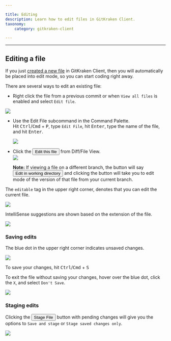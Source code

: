 ```yaml
---

title: Editing
description: Learn how to edit files in GitKraken Client.
taxonomy:
    category: gitkraken-client

---
```


***

## Editing a file

If you just [created a new file](/working-with-files/adding-and-removing#adding-a-file) in GitKraken Client, then you will automatically be placed into edit mode, so you can start coding right away.

There are several ways to edit an existing file:
 * Right click the file from a previous commit or when `View all files` is enabled and select `Edit file`.

 <img src='https://devhelpcenter.wpengine.com/wp-content/uploads/edit-context-menu.png' srcset='https://devhelpcenter.wpengine.com/wp-content/uploads/edit-context-menu@2x.png 2x' class='img-bordered img-responsive center'>

 * Use the Edit File subcommand in the Command Palette.  
 Hit <kbd>Ctrl</kbd>/<kbd>Cmd</kbd> + <kbd>P</kbd>, type `Edit File`, hit <kbd>Enter</kbd>, type the name of the file, and hit <kbd>Enter</kbd>.

    <img src='https://devhelpcenter.wpengine.com/wp-content/uploads/edit-file-fuzzy.gif' class='img-bordered img-responsive center'>
    
 * Click the <button class='button button--primary button--ui button--nolink'>Edit this file</span></button> from Diff/File View.  
    <img src='https://devhelpcenter.wpengine.com/wp-content/uploads/edit-diff.png' srcset='https://devhelpcenter.wpengine.com/wp-content/uploads/edit-diff@2x.png 2x' class='img-bordered img-responsive center'>
    <div class='callout callout--success'>
    <p><strong>Note:</strong> If viewing a file on a different branch, the button will say <button class='button button--primary button--ui button--nolink'>Edit in working directory</span></button> and clicking the button will take you to edit mode of the version of that file from your current branch.</p>
    </div>
 

The `editable` tag in the upper right corner, denotes that you can edit the current file.

<img src='https://devhelpcenter.wpengine.com/wp-content/uploads/editable.png' srcset='https://devhelpcenter.wpengine.com/wp-content/uploads/editable@2x.png 2x' class='img-bordered img-responsive center'>

IntelliSense suggestions are shown based on the extension of the file.

<img src='https://devhelpcenter.wpengine.com/wp-content/uploads/intellisense.png' srcset='https://devhelpcenter.wpengine.com/wp-content/uploads/intellisense@2x.png 2x' class='img-bordered img-responsive center'>

### Saving edits

The blue dot in the upper right corner indicates unsaved changes. 

<img src='https://devhelpcenter.wpengine.com/wp-content/uploads/pending-changes.png' srcset='https://devhelpcenter.wpengine.com/wp-content/uploads/pending-changes@2x.png 2x' class='img-bordered img-responsive center'>

To save your changes, hit <kbd>Ctrl</kbd>/<kbd>Cmd</kbd> + <kbd>S</kbd>

To exit the file without saving your changes, hover over the blue dot, click the `X`, and select `Don't Save`.

<img src='https://devhelpcenter.wpengine.com/wp-content/uploads/dont-save.gif' class='img-bordered img-responsive center'>

### Staging edits

Clicking the <button class='button button--success button--ui button--nolink'>Stage File</span></button> button with pending changes will give you the options to `Save and stage` or `Stage saved changes only`. 

<img src='https://devhelpcenter.wpengine.com/wp-content/uploads/save-stage.png' srcset='https://devhelpcenter.wpengine.com/wp-content/uploads/save-stage@2x.png 2x' class='img-bordered img-responsive center'>